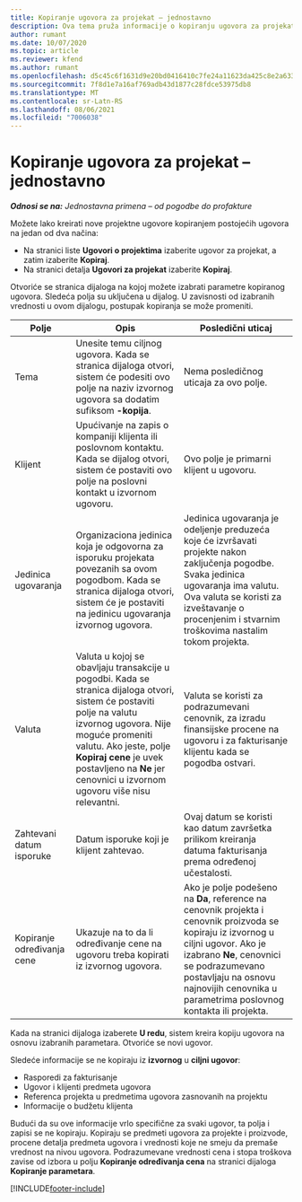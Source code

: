 ```yaml
---
title: Kopiranje ugovora za projekat – jednostavno
description: Ova tema pruža informacije o kopiranju ugovora za projekat u usluzi Project Operations.
author: rumant
ms.date: 10/07/2020
ms.topic: article
ms.reviewer: kfend
ms.author: rumant
ms.openlocfilehash: d5c45c6f1631d9e20bd0416410c7fe24a11623da425c8e2a633b085fbfabdd79
ms.sourcegitcommit: 7f8d1e7a16af769adb43d1877c28fdce53975db8
ms.translationtype: MT
ms.contentlocale: sr-Latn-RS
ms.lasthandoff: 08/06/2021
ms.locfileid: "7006038"
---
```

# <a name="copy-project-contracts---lite"></a>Kopiranje ugovora za projekat – jednostavno

_**Odnosi se na:** Jednostavna primena – od pogodbe do profakture_

Možete lako kreirati nove projektne ugovore kopiranjem postojećih ugovora na jedan od dva načina: 

  - Na stranici liste **Ugovori o projektima** izaberite ugovor za projekat, a zatim izaberite **Kopiraj**.
  - Na stranici detalja **Ugovori za projekat** izaberite **Kopiraj**.

Otvoriće se stranica dijaloga na kojoj možete izabrati parametre kopiranog ugovora. Sledeća polja su uključena u dijalog. U zavisnosti od izabranih vrednosti u ovom dijalogu, postupak kopiranja se može promeniti.

| **Polje** | **Opis** | **Posledični uticaj** |
| --- | --- | --- |
| Tema | Unesite temu ciljnog ugovora. Kada se stranica dijaloga otvori, sistem će podesiti ovo polje na naziv izvornog ugovora sa dodatim sufiksom **-kopija**. | Nema posledičnog uticaja za ovo polje. |
| Klijent | Upućivanje na zapis o kompaniji klijenta ili poslovnom kontaktu. Kada se dijalog otvori, sistem će postaviti ovo polje na poslovni kontakt u izvornom ugovoru. | Ovo polje je primarni klijent u ugovoru. |
| Jedinica ugovaranja | Organizaciona jedinica koja je odgovorna za isporuku projekata povezanih sa ovom pogodbom. Kada se stranica dijaloga otvori, sistem će je postaviti na jedinicu ugovaranja izvornog ugovora. | Jedinica ugovaranja je odeljenje preduzeća koje će izvršavati projekte nakon zaključenja pogodbe. Svaka jedinica ugovaranja ima valutu. Ova valuta se koristi za izveštavanje o procenjenim i stvarnim troškovima nastalim tokom projekta. |
| Valuta | Valuta u kojoj se obavljaju transakcije u pogodbi. Kada se stranica dijaloga otvori, sistem će postaviti polje na valutu izvornog ugovora. Nije moguće promeniti valutu. Ako jeste, polje **Kopiraj cene** je uvek postavljeno na **Ne** jer cenovnici u izvornom ugovoru više nisu relevantni. | Valuta se koristi za podrazumevani cenovnik, za izradu finansijske procene na ugovoru i za fakturisanje klijentu kada se pogodba ostvari. |
| Zahtevani datum isporuke | Datum isporuke koji je klijent zahtevao. | Ovaj datum se koristi kao datum završetka prilikom kreiranja datuma fakturisanja prema određenoj učestalosti. |
| Kopiranje određivanja cene | Ukazuje na to da li određivanje cene na ugovoru treba kopirati iz izvornog ugovora. | Ako je polje podešeno na **Da**, reference na cenovnik projekta i cenovnik proizvoda se kopiraju iz izvornog u ciljni ugovor. Ako je izabrano **Ne**, cenovnici se podrazumevano postavljaju na osnovu najnovijih cenovnika u parametrima poslovnog kontakta ili projekta. |

Kada na stranici dijaloga izaberete **U redu**, sistem kreira kopiju ugovora na osnovu izabranih parametara. Otvoriće se novi ugovor.

Sledeće informacije se ne kopiraju iz **izvornog** u **ciljni ugovor**:

  - Rasporedi za fakturisanje
  - Ugovor i klijenti predmeta ugovora
  - Referenca projekta u predmetima ugovora zasnovanih na projektu
  - Informacije o budžetu klijenta

Budući da su ove informacije vrlo specifične za svaki ugovor, ta polja i zapisi se ne kopiraju. Kopiraju se predmeti ugovora za projekte i proizvode, procene detalja predmeta ugovora i vrednosti koje ne smeju da premaše vrednost na nivou ugovora. Podrazumevane vrednosti cena i stopa troškova zavise od izbora u polju **Kopiranje određivanja cena** na stranici dijaloga **Kopiranje parametara**.


[!INCLUDE[footer-include](../../includes/footer-banner.md)]